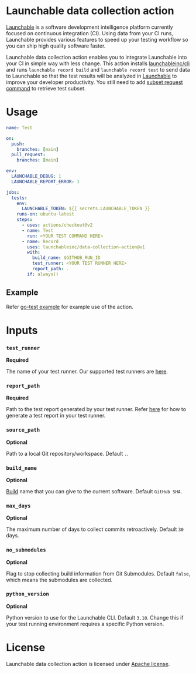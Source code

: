 # Launchable data collection action

[Launchable](https://www.launchableinc.com/) is a software development intelligence platform currently focused on continuous integration (CI). Using data from your CI runs, Launchable provides various features to speed up your testing workflow so you can ship high quality software faster.

Launchable data collection action enables you to integrate Launchable into your CI in simple way with less change. This action installs [launchableinc/cli](https://github.com/launchableinc/cli) and runs `launchable record build` and `launchable record test` to send data to Launchable so that the test results will be analyzed in [Launchable](https://www.launchableinc.com/) to improve your developer productivity. You still need to add [subset request command](https://docs.launchableinc.com/resources/cli-reference#subset) to retrieve test subset.

# Usage

```yaml
name: Test

on:
  push:
    branches: [main]
  pull_request:
    branches: [main]

env:
  LAUNCHABLE_DEBUG: 1
  LAUNCHABLE_REPORT_ERROR: 1

jobs:
  tests:
    env:
      LAUNCHABLE_TOKEN: ${{ secrets.LAUNCHABLE_TOKEN }}
    runs-on: ubuntu-latest
    steps:
      - uses: actions/checkout@v2
      - name: Test
        run: <YOUR TEST COMMAND HERE>
      - name: Record
        uses: launchableinc/data-collection-action@v1
        with:
          build_name: $GITHUB_RUN_ID
          test_runner: <YOUR TEST RUNNER HERE>
          report_path: .
        if: always()
```

## Example

Refer [go-test example](./.github/workflows/go-test-example.yaml) for example use of the action.

# Inputs

### `test_runner`
**Required**

The name of your test runner. Our supported test runners are [here](https://docs.launchableinc.com/resources/integrations).

### `report_path`
**Required**

Path to the test report generated by your test runner. Refer [here](https://docs.launchableinc.com/resources/integrations) for how to generate a test report in your test runner.

### `source_path`
**Optional**

Path to a local Git repository/workspace. Default `.`.

### `build_name`
**Optional**

[Build](https://docs.launchableinc.com/concepts/build) name that you can give to the current software. Default `GitHub SHA`.

### `max_days`
**Optional**

The maximum number of days to collect commits retroactively. Default `30` days.

### `no_submodules`
**Optional**

Flag to stop collecting build information from Git Submodules. Default `false`, which means the submodules are collected.

### `python_version`
**Optional**

Python version to use for the Launchable CLI. Default `3.10`. Change this if your test running environment requires a specific Python version.

# License
Launchable data collection action is licensed under [Apache license](./LICENSE).
